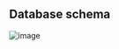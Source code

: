 ## Database schema
![image](https://github.com/user-attachments/assets/23a4f21f-d4ed-47f5-9dfe-0e352d7ffc16)
